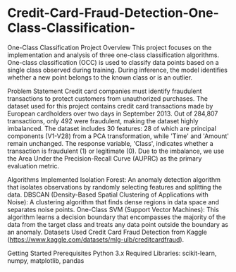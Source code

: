 # Credit-Card-Fraud-Detection-One-Class-Classification-
One-Class Classification Project
Overview
This project focuses on the implementation and analysis of three one-class classification algorithms. One-class classification (OCC) is used to classify data points based on a single class observed during training. During inference, the model identifies whether a new point belongs to the known class or is an outlier.

Problem Statement
Credit card companies must identify fraudulent transactions to protect customers from unauthorized purchases. The dataset used for this project contains credit card transactions made by European cardholders over two days in September 2013. Out of 284,807 transactions, only 492 were fraudulent, making the dataset highly imbalanced. The dataset includes 30 features: 28 of which are principal components (V1-V28) from a PCA transformation, while 'Time' and 'Amount' remain unchanged. The response variable, 'Class', indicates whether a transaction is fraudulent (1) or legitimate (0). Due to the imbalance, we use the Area Under the Precision-Recall Curve (AUPRC) as the primary evaluation metric.

Algorithms Implemented
Isolation Forest:
An anomaly detection algorithm that isolates observations by randomly selecting features and splitting the data.
DBSCAN (Density-Based Spatial Clustering of Applications with Noise):
A clustering algorithm that finds dense regions in data space and separates noise points.
One-Class SVM (Support Vector Machines):
This algorithm learns a decision boundary that encompasses the majority of the data from the target class and treats any data point outside the boundary as an anomaly.
Datasets Used Credit Card Fraud Detection from Kaggle (https://www.kaggle.com/datasets/mlg-ulb/creditcardfraud).

Getting Started
Prerequisites
Python 3.x
Required Libraries: scikit-learn, numpy, matplotlib, pandas
